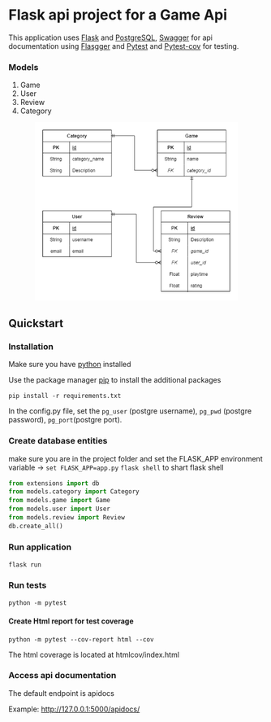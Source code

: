 # Flask api project for a Game Api  

This application uses [Flask](https://flask.palletsprojects.com) and [PostgreSQL](https://www.postgresql.org/), [Swagger](https://swagger.io/) for api documentation using [Flasgger](https://github.com/flasgger/flasgger) and [Pytest](https://docs.pytest.org/) and [Pytest-cov](https://pytest-cov.readthedocs.io/) for testing.

### Models
1. Game
2. User
3. Review
4. Category

<p align="center">
  <img src="https://github.com/LeoJosephson/flask-project/blob/main/diagram.png" width="400"
</p>

## Quickstart

### Installation
Make sure you have [python](https://www.python.org/downloads/) installed  
  
Use the package manager [pip](https://pip.pypa.io/en/stable/) to install the additional packages
```
pip install -r requirements.txt
```
In the config.py file, set the `pg_user` (postgre username), `pg_pwd` (postgre password), `pg_port`(postgre port).

### Create database entities
make sure you are in the project folder and set the FLASK_APP environment variable -> ```set FLASK_APP=app.py```
```flask shell``` to shart flask shell
```python
from extensions import db
from models.category import Category
from models.game import Game
from models.user import User
from models.review import Review
db.create_all()
```
### Run application  
  
```
flask run 
```
### Run tests
```
python -m pytest
```
  
#### Create Html report for test coverage
```
python -m pytest --cov-report html --cov
```
The html coverage is located at htmlcov/index.html

### Access api documentation
The default endpoint is apidocs  
  
Example: http://127.0.0.1:5000/apidocs/
 

